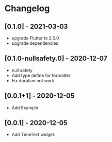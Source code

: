 # Changelog

## [0.1.0] - 2021-03-03

- upgrade Flutter to 2.0.0
- upgrade dependencies

## [0.1.0-nullsafety.0] - 2020-12-07

- null safety
- Add type define for formatter
- Fix duration not work

## [0.0.1+1] - 2020-12-05

- Add Example

## [0.0.1] - 2020-12-05

- Add TimeText widget.
